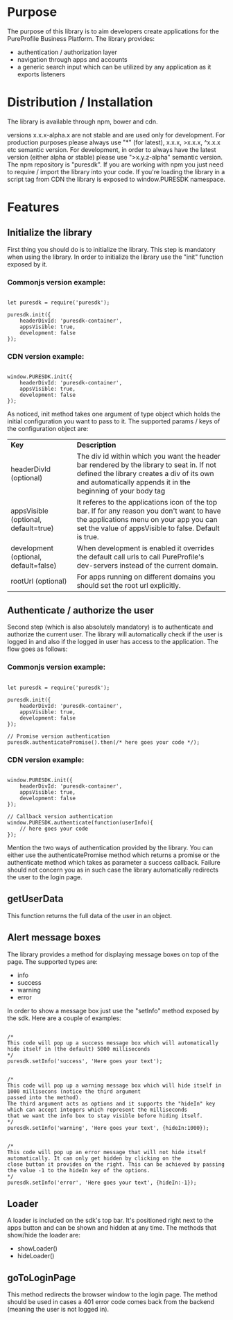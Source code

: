 # Purpose
The purpose of this library is to aim developers create applications for the PureProfile Business Platform.
The library provides:
* authentication / authorization layer
* navigation through apps and accounts
* a generic search input which can be utilized by any application as it exports listeners

# Distribution / Installation
The library is available through npm, bower and cdn.

versions x.x.x-alpha.x are not stable and are used only for development. For production purposes please always use
"*" (for latest), x.x.x, >x.x.x, ^x.x.x etc semantic version.
For development, in order to always have the latest version (either alpha or stable) please use ">x.y.z-alpha" semantic version.
The npm repository is "puresdk".
If you are working with npm you just need to require / import the library into your code. If you're loading the library
in a script tag from CDN the library is exposed to window.PURESDK namespace.

# Features
## Initialize the library
First thing you should do is to initialize the library. This step is mandatory when using the library.
In order to initialize the library use the "init" function exposed by it.

### Commonjs version example:
<pre lang="javascript"><code>
let puresdk = require('puresdk');

puresdk.init({
    headerDivId: 'puresdk-container',
    appsVisible: true,
    development: false
});
</code></pre>

### CDN version example:
<pre lang="javascript"><code>
window.PURESDK.init({
    headerDivId: 'puresdk-container',
    appsVisible: true,
    development: false
});
</code></pre>

As noticed, init method takes one argument of type object which holds the initial configuration you want to pass to it.
The supported params / keys of the configuration object are:
<table width="100%" cellspacing="0" cellpadding="0">
    <tr>
        <td><b>Key</b></td>
        <td><b>Description</b></td>
    </tr>
    <tr>
        <td>headerDivId (optional)</td>
        <td>The div id within which you want the header bar rendered by the library to seat in. If not defined the library
        creates a div of its own and automatically appends it in the beginning of your body tag</td>
    </tr>
    <tr>
        <td>appsVisible (optional, default=true)</td>
        <td>It referes to the applications icon of the top bar. If for any reason you don't want to have the applications
        menu on your app you can set the value of appsVisible to false. Default is true.</td>
    </tr>
    <tr>
        <td>development (optional, default=false)</td>
        <td>When development is enabled it overrides the default call urls to call PureProfile's dev-servers instead of the current domain.</td>
    </tr>
    <tr>
        <td>rootUrl (optional)</td>
        <td>For apps running on different domains you should set the root url explicitly.</td>
    </tr>
</table>

## Authenticate / authorize the user
Second step (which is also absolutely mandatory) is to authenticate and authorize the current user. The library will automatically
check if the user is logged in and also if the logged in user has access to the application. The flow goes as follows:

### Commonjs version example:
<pre lang="javascript"><code>
let puresdk = require('puresdk');

puresdk.init({
    headerDivId: 'puresdk-container',
    appsVisible: true,
    development: false
});

// Promise version authentication
puresdk.authenticatePromise().then(/* here goes your code */);
</code></pre>

### CDN version example:
<pre lang="javascript"><code>
window.PURESDK.init({
    headerDivId: 'puresdk-container',
    appsVisible: true,
    development: false
});

// Callback version authentication
window.PURESDK.authenticate(function(userInfo){
    // here goes your code
});
</code></pre>

Mention the two ways of authentication provided by the library. You can either use the authenticatePromise method which
returns a promise or the authenticate method which takes as parameter a success callback. Failure should not concern you as
in such case the library automatically redirects the user to the login page.

## getUserData
This function returns the full data of the user in an object.

## Alert message boxes
The library provides a method for displaying message boxes on top of the page. The supported types are:
<ul>
    <li>info</li>
    <li>success</li>
    <li>warning</li>
    <li>error</li>
</ul>

In order to show a message box just use the "setInfo" method exposed by the sdk.
Here are a couple of examples:
<pre lang="javascript"><code>
/*
This code will pop up a success message box which will automatically hide itself in (the default) 5000 milliseconds
*/
puresdk.setInfo('success', 'Here goes your text');
</code></pre>

<pre lang="javascript"><code>
/*
This code will pop up a warning message box which will hide itself in 1000 millisecons (notice the third argument
passed into the method).
The third argument acts as options and it supports the "hideIn" key which can accept integers which represent the milliseconds
that we want the info box to stay visible before hiding itself.
*/
puresdk.setInfo('warning', 'Here goes your text', {hideIn:1000});
</code></pre>

<pre lang="javascript"><code>
/*
This code will pop up an error message that will not hide itself automatically. It can only get hidden by clicking on the
close button it provides on the right. This can be achieved by passing the value -1 to the hideIn key of the options.
*/
puresdk.setInfo('error', 'Here goes your text', {hideIn:-1});
</code></pre>

## Loader
A loader is included on the sdk's top bar. It's positioned right next to the apps button and can be shown and hidden at any
time. The methods that show/hide the loader are:
<ul>
    <li>showLoader()</li>
    <li>hideLoader()</li>
</ul>

## goToLoginPage
This method redirects the browser window to the login page. The method should be used in cases a 401 error code
comes back from the backend (meaning the user is not logged in).
